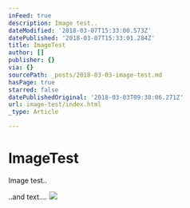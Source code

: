 ```yaml
---
inFeed: true
description: Image test..
dateModified: '2018-03-07T15:33:00.573Z'
datePublished: '2018-03-07T15:33:01.284Z'
title: ImageTest
author: []
publisher: {}
via: {}
sourcePath: _posts/2018-03-03-image-test.md
hasPage: true
starred: false
datePublishedOriginal: '2018-03-03T09:38:06.271Z'
url: image-test/index.html
_type: Article

---
```

# ImageTest

Image test..

..and text....
![](https://the-grid-user-content.s3-us-west-2.amazonaws.com/4ca5526d-72b8-47b8-b62c-f2c1e9b24418.png)